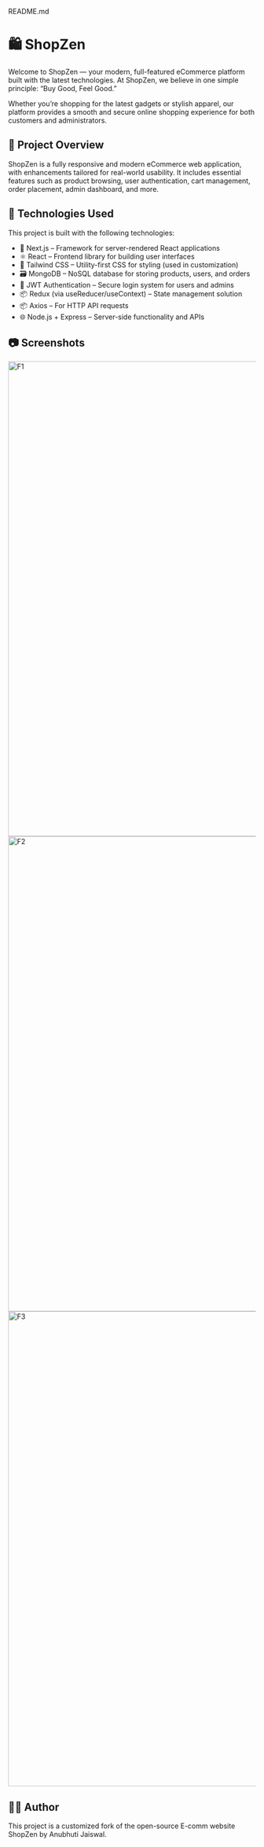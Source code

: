README.md

# 🛍️ ShopZen

Welcome to ShopZen — your modern, full-featured eCommerce platform built with the latest technologies. At ShopZen, we believe in one simple principle: “Buy Good, Feel Good.”

Whether you’re shopping for the latest gadgets or stylish apparel, our platform provides a smooth and secure online shopping experience for both customers and administrators.

## 🌟 Project Overview

ShopZen is a fully responsive and modern eCommerce web application, with enhancements tailored for real-world usability. It includes essential features such as product browsing, user authentication, cart management, order placement, admin dashboard, and more.

## 🧰 Technologies Used

This project is built with the following technologies:

- 🚀 Next.js – Framework for server-rendered React applications
- ⚛️ React – Frontend library for building user interfaces
- 💅 Tailwind CSS – Utility-first CSS for styling (used in customization)
- 🗃️ MongoDB – NoSQL database for storing products, users, and orders
- 🔐 JWT Authentication – Secure login system for users and admins
- 📦 Redux (via useReducer/useContext) – State management solution
- 📦 Axios – For HTTP API requests
- 🌐 Node.js + Express – Server-side functionality and APIs

## 📷 Screenshots
<img width="967" alt="F1" src="https://github.com/user-attachments/assets/a29e6126-1bb2-40a3-b889-ca16804c120a" />
<img width="967" alt="F2" src="https://github.com/user-attachments/assets/0d6f2bc5-00c9-4c20-a1cb-5660979e173a" />
<img width="967" alt="F3" src="https://github.com/user-attachments/assets/e3d006fd-457b-43c1-b489-236442492105" />

## 👨‍💻 Author

This project is a customized fork of the open-source E-comm website ShopZen by Anubhuti Jaiswal.
